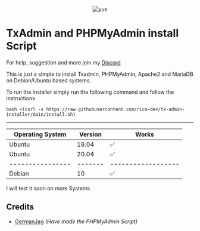 <p align="center"> <img src="https://komarev.com/ghpvc/?username=rico-dev" alt="yus" /> </p>

# TxAdmin and PHPMyAdmin install Script

For help, suggestion and more join my [Discord](https://discord.gg/)

This is just a simple to install Txadmin, PHPMyAdmin, Apache2 and MariaDB on Debian/Ubuntu based systems.

To run the installer simply run the following command and follow the instructions

```
bash <(curl -s https://raw.githubusercontent.com/rico-dev/tx-admin-installer/main/install.sh)
```

---

| Operating System | Version | Works
| ---------------- | ------- | ------------------
| Ubuntu           | 18.04   | :white_check_mark: 	        
| Ubuntu           | 20.04   | :white_check_mark:
| ---------------- | ------- | ------------------        
| Debian           | 10      | :white_check_mark:      

I will test it soon on more Systems


## Credits

 - [GermanJag](https://github.com/GermanJag/) _(Have made the PHPMyAdmin Script)_